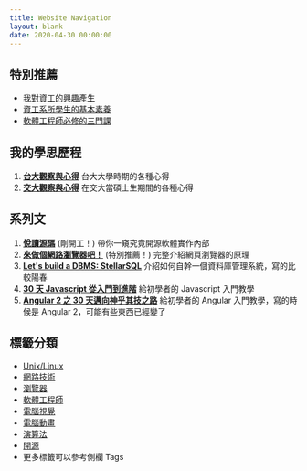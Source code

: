 ```yaml
---
title: Website Navigation
layout: blank
date: 2020-04-30 00:00:00
---
```


## 特別推薦

- [我對資工的興趣產生](/post/2019/12/cs-to-me/)
- [資工系所學生的基本素養](/post/2020/04/thought-about-cs-student/)
- [軟體工程師必修的三門課](/post/2018/12/engineer_class/)

## 我的學思歷程

1. **[台大觀察與心得](/tags/台大觀察與心得/)**
    台大大學時期的各種心得
2. **[交大觀察與心得](/tags/交大觀察與心得/)**
    在交大當碩士生期間的各種心得

## 系列文

1. **[悅讀源碼](/tags/悅讀源碼/)** (剛開工！)
    帶你一窺究竟開源軟體實作內部
2. **[來做個網路瀏覽器吧！](/post/2018/02/browser/browser_series_33/)** (特別推薦！)
    完整介紹網頁瀏覽器的原理
3. **[Let's build a DBMS: StellarSQL](/tags/stellarsql/)**
    介紹如何自幹一個資料庫管理系統，寫的比較陽春
4. **[30 天 Javascript 從入門到進階](/tags/30-天-javascript-從入門到進階/)**
    給初學者的 Javascript 入門教學
5. **[Angular 2 之 30 天邁向神乎其技之路](/tags/angular-2-之-30-天邁向神乎其技之路/)**
    給初學者的 Angular 入門教學，寫的時候是 Angular 2，可能有些東西已經變了

## 標籤分類

- [Unix/Linux](/tags/unix/)
- [網路技術](/tags/web/)
- [瀏覽器](/tags/browser/)
- [軟體工程師](/tags/軟體工程師/)
- [電腦視覺](/tags/電腦視覺/)
- [電腦動畫](/tags/電腦動畫/)
- [演算法](/tags/algorithm/)
- [開源](/tags/開源/)
- 更多標籤可以參考側欄 Tags